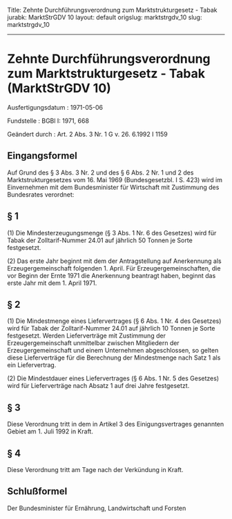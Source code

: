Title: Zehnte Durchführungsverordnung zum Marktstrukturgesetz - Tabak
jurabk: MarktStrGDV 10
layout: default
origslug: marktstrgdv_10
slug: marktstrgdv_10

---

# Zehnte Durchführungsverordnung zum Marktstrukturgesetz - Tabak (MarktStrGDV 10)

Ausfertigungsdatum
:   1971-05-06

Fundstelle
:   BGBl I: 1971, 668

Geändert durch
:   Art. 2 Abs. 3 Nr. 1 G v. 26. 6.1992 I 1159


## Eingangsformel

Auf Grund des § 3 Abs. 3 Nr. 2 und des § 6 Abs. 2 Nr. 1 und 2 des
Marktstrukturgesetzes vom 16. Mai 1969 (Bundesgesetzbl. I S. 423) wird
im Einvernehmen mit dem Bundesminister für Wirtschaft mit Zustimmung
des Bundesrates verordnet:


## § 1

(1) Die Mindesterzeugungsmenge (§ 3 Abs. 1 Nr. 6 des Gesetzes) wird
für Tabak der Zolltarif-Nummer 24.01 auf jährlich 50 Tonnen je Sorte
festgesetzt.

(2) Das erste Jahr beginnt mit dem der Antragstellung auf Anerkennung
als Erzeugergemeinschaft folgenden 1. April. Für
Erzeugergemeinschaften, die vor Beginn der Ernte 1971 die Anerkennung
beantragt haben, beginnt das erste Jahr mit dem 1. April 1971.


## § 2

(1) Die Mindestmenge eines Liefervertrages (§ 6 Abs. 1 Nr. 4 des
Gesetzes) wird für Tabak der Zolltarif-Nummer 24.01 auf jährlich 10
Tonnen je Sorte festgesetzt. Werden Lieferverträge mit Zustimmung der
Erzeugergemeinschaft unmittelbar zwischen Mitgliedern der
Erzeugergemeinschaft und einem Unternehmen abgeschlossen, so gelten
diese Lieferverträge für die Berechnung der Mindestmenge nach Satz 1
als ein Liefervertrag.

(2) Die Mindestdauer eines Liefervertrages (§ 6 Abs. 1 Nr. 5 des
Gesetzes) wird für Lieferverträge nach Absatz 1 auf drei Jahre
festgesetzt.


## § 3

Diese Verordnung tritt in dem in Artikel 3 des Einigungsvertrages
genannten Gebiet am 1. Juli 1992 in Kraft.


## § 4

Diese Verordnung tritt am Tage nach der Verkündung in Kraft.


## Schlußformel

Der Bundesminister für Ernährung, Landwirtschaft und Forsten

